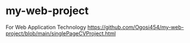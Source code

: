 # my-web-project
For Web Application Technology
https://github.com/Ogosi454/my-web-project/blob/main/singlePageCVProject.html
 
